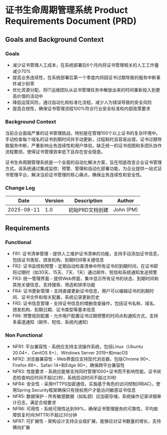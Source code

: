 # 证书生命周期管理系统 Product Requirements Document (PRD)

## Goals and Background Context

### Goals

- 减少证书管理人工成本，在系统部署后6个月内将证书管理相关的人工工作量减少70%
- 提高业务连续性，在系统部署后第一个季度内将因证书过期导致的服务中断事件减少到零
- 优化资源分配，将IT运维团队从证书管理任务中解放出来的时间重新投入到更高价值的活动中
- 降低运营风险，通过自动化和标准化流程，减少人为错误导致的安全风险
- 提高合规性，确保证书管理流程100%符合行业安全标准和内部政策要求

### Background Context

当前企业面临严重的证书管理挑战，特别是在管理100个以上证书的复杂环境中。手动检查每个域名的证书到期时间并手动更新，过程耗时且容易出错，证书过期导致服务中断，严重影响业务连续性和用户体验。缺乏统一的证书视图和多团队协作流程繁琐，使得证书管理效率低下且存在安全隐患。

证书生命周期管理系统是一个全面的自动化解决方案，旨在彻底改变企业证书管理方式。该系统通过集成监控、预警、管理和自动化部署功能，为企业提供一站式证书管理平台，解决当前证书管理的核心痛点，确保业务连续性和安全性。

### Change Log

| Date | Version | Description | Author |
|------|---------|-------------|--------|
| 2025-08-11 | 1.0 | 初始PRD文档创建 | John (PM) |

## Requirements

### Functional

- FR1: 证书清单管理 - 提供人工维护证书清单的功能，支持手动添加证书信息，包括证书类型、颁发机构、到期时间等关键信息
- FR2: 证书监控和预警 - 定期自动检查清单中所有证书的到期时间，在证书即将过期时（如30天、15天、7天、1天）通过邮件、短信和系统通知发送预警
- FR3: 统一管理界面 - 提供Web界面，集中显示所有证书的状态、到期时间和其他关键信息，支持搜索、筛选和排序功能
- FR4: 证书更新管理 - 支持直接更新证书信息，用户可以编辑证书的到期时间、证书文件和相关配置，系统记录更新历史
- FR5: 证书信息管理 - 支持证书信息的增删改查操作，包括证书名称、域名、颁发机构、到期日期、证书类型等基本信息
- FR6: 预警规则配置 - 允许用户配置证书过期预警的时间点和通知方式，支持多渠道通知（邮件、短信、系统内通知）

### Non Functional

- NFR1: 平台兼容性 - 系统应支持主流操作系统，包括Linux（Ubuntu 20.04+、CentOS 8+）、Windows Server 2019+和macOS
- NFR2: 浏览器兼容性 - Web界面应支持现代浏览器，包括Chrome 90+、Firefox 88+、Safari 14+和Edge 90+，确保跨平台兼容性
- NFR3: 性能要求 - 系统应能够支持同时管理1000+证书而不影响性能，证书状态检查响应时间不超过2秒，系统启动时间不超过30秒
- NFR4: 安全性 - 采用HTTPS加密通信，实施基于角色的访问控制(RBAC)，使用Spring Security框架确保只有授权用户才能访问敏感证书信息
- NFR5: 数据保护 - 所有敏感数据（如私钥）应加密存储，系统操作记录详细审计日志，满足合规要求
- NFR6: 可用性 - 系统可用性达到99%，确保证书管理服务的可靠性，平均故障恢复时间(MTTR)不超过30分钟
- NFR7: 可扩展性 - 架构设计支持企业级扩展，能够应对证书数量的增长，支持横向扩展